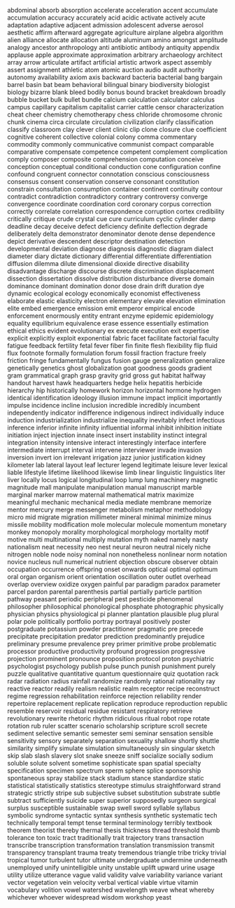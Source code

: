 ﻿abdominal
absorb
absorption
accelerate
acceleration
accent
accumulate
accumulation
accuracy
accurately
acid
acidic
activate
actively
acute
adaptation
adaptive
adjacent
admission
adolescent
adverse
aerosol
aesthetic
affirm
afterward
aggregate
agriculture
airplane
algebra
algorithm
alien
alliance
allocate
allocation
altitude
aluminum
amino
amongst
amplitude
analogy
ancestor
anthropology
anti
antibiotic
antibody
antiquity
appendix
applause
apple
approximate
approximation
arbitrary
archaeology
architect
array
arrow
articulate
artifact
artificial
artistic
artwork
aspect
assembly
assert
assignment
athletic
atom
atomic
auction
audio
audit
authority
autonomy
availability
axiom
axis
backward
bacteria
bacterial
bang
bargain
barrel
basin
bat
beam
behavioral
bilingual
binary
biodiversity
biologist
biology
bizarre
blank
bleed
bodily
bonus
bound
bracket
breakdown
broadly
bubble
bucket
bulk
bullet
bundle
calcium
calculation
calculator
calculus
campus
capillary
capitalism
capitalist
carrier
cattle
censor
characterization
cheat
cheer
chemistry
chemotherapy
chess
chloride
chromosome
chronic
chunk
cinema
circa
circulate
circulation
civilization
clarify
classification
classify
classroom
clay
clever
client
clinic
clip
clone
closure
clue
coefficient
cognitive
coherent
collective
colonial
colony
comma
commentary
commodity
commonly
communicative
communist
compact
comparable
comparative
compensate
competence
competent
complement
complication
comply
composer
composite
comprehension
computation
conceive
conception
conceptual
conditional
conduction
cone
configuration
confine
confound
congruent
connector
connotation
conscious
consciousness
consensus
consent
conservation
conserve
consonant
constitution
constrain
consultation
consumption
container
continent
continuity
contour
contradict
contradiction
contradictory
contrary
controversy
converge
convergence
coordinate
coordination
cord
coronary
corpus
correction
correctly
correlate
correlation
correspondence
corruption
cortex
credibility
critically
critique
crude
crystal
cue
cure
curriculum
cyclic
cylinder
damp
deadline
decay
deceive
defect
deficiency
definite
deflection
degrade
deliberately
delta
demonstrator
denominator
denote
dense
dependence
depict
derivative
descendent
descriptor
destination
detection
developmental
deviation
diagnose
diagnosis
diagnostic
diagram
dialect
diameter
diary
dictate
dictionary
differential
differentiate
differentiation
diffusion
dilemma
dilute
dimensional
dioxide
directive
disability
disadvantage
discharge
discourse
discrete
discrimination
displacement
dissection
dissertation
dissolve
distribution
disturbance
diverse
domain
dominance
dominant
domination
donor
dose
drain
drift
duration
dye
dynamic
ecological
ecology
economically
economist
effectiveness
elaborate
elastic
elasticity
electron
elementary
elevate
elevation
elimination
elite
embed
emergence
emission
emit
emperor
empirical
encode
enforcement
enormously
entity
entrant
enzyme
epidemic
epidemiology
equality
equilibrium
equivalence
erase
essence
essentially
estimation
ethical
ethics
evident
evolutionary
ex
execute
execution
exit
expertise
explicit
explicitly
exploit
exponential
fabric
facet
facilitate
factorial
faculty
fatigue
feedback
fertility
fetal
fever
fiber
fin
finite
flesh
flexibility
flip
fluid
flux
footnote
formally
formulation
forum
fossil
fraction
fracture
freely
friction
fringe
fundamentally
fungus
fusion
gauge
generalization
generalize
genetically
genetics
ghost
globalization
goat
goodness
goods
gradient
gram
grammatical
graph
grasp
gravity
grid
gross
gut
habitat
halfway
handout
harvest
hawk
headquarters
hedge
helix
hepatitis
herbicide
hierarchy
hip
historically
homework
horizon
horizontal
hormone
hydrogen
identical
identification
ideology
illusion
immune
impact
implicit
importantly
impulse
incidence
incline
inclusion
incredible
incredibly
incumbent
independently
indicator
indifference
indigenous
indirect
individually
induce
induction
industrialization
industrialize
inequality
inevitably
infect
infectious
inference
inferior
infinite
infinity
influential
informal
inhibit
inhibition
initiate
initiation
inject
injection
innate
insect
insert
instability
instinct
integral
integration
intensity
intensive
interact
interestingly
interface
interfere
intermediate
interrupt
interval
intervene
interviewer
invade
invasion
inversion
invert
ion
irrelevant
irrigation
jazz
junior
justification
kidney
kilometer
lab
lateral
layout
leaf
lecturer
legend
legitimate
leisure
lever
lexical
liable
lifestyle
lifetime
likelihood
likewise
limb
linear
linguistic
linguistics
liter
liver
locally
locus
logical
longitudinal
loop
lump
lung
machinery
magnetic
magnitude
mall
manipulate
manipulation
manual
manuscript
marble
marginal
marker
marrow
maternal
mathematical
matrix
maximize
meaningful
mechanic
mechanical
media
mediate
membrane
memorize
mentor
mercury
merge
messenger
metabolism
metaphor
methodology
micro
mid
migrate
migration
millimeter
mineral
minimal
minimize
minus
missile
mobility
modification
mole
molecular
molecule
momentum
monetary
monkey
monopoly
morality
morphological
morphology
mortality
motif
motive
multi
multinational
multiply
mutation
myth
naked
namely
nasty
nationalism
neat
necessity
neo
nest
neural
neuron
neutral
nicely
niche
nitrogen
noble
node
noisy
nominal
non
nonetheless
nonlinear
norm
notation
novice
nucleus
null
numerical
nutrient
objection
obscure
observer
obtain
occupation
occurrence
offspring
onset
onwards
optical
optimal
optimum
oral
organ
organism
orient
orientation
oscillation
outer
outlet
overhead
overlap
overview
oxidize
oxygen
painful
par
paradigm
paradox
parameter
parcel
pardon
parental
parenthesis
partial
partially
particle
partition
pathway
peasant
periodic
peripheral
pest
pesticide
phenomenal
philosopher
philosophical
phonological
phosphate
photographic
physically
physician
physics
physiological
pi
planner
plantation
plausible
plug
plural
polar
pole
politically
portfolio
portray
portrayal
positively
poster
postgraduate
potassium
powder
practitioner
pragmatic
pre
precede
precipitate
precipitation
predator
prediction
predominantly
prejudice
preliminary
presume
prevalence
prey
primer
primitive
probe
problematic
processor
productive
productivity
profound
progression
progressive
projection
prominent
pronounce
proposition
protocol
proton
psychiatric
psychologist
psychology
publish
pulse
punch
punish
punishment
purely
puzzle
qualitative
quantitative
quantum
questionnaire
quiz
quotation
rack
radar
radiation
radius
rainfall
randomize
randomly
rational
rationality
ray
reactive
reactor
readily
realism
realistic
realm
receptor
recipe
reconstruct
regime
regression
rehabilitation
reinforce
rejection
reliability
render
repertoire
replacement
replicate
replication
reproduce
reproduction
republic
resemble
reservoir
residual
residue
resistant
respiratory
retrieve
revolutionary
rewrite
rhetoric
rhythm
ridiculous
ritual
robot
rope
rotate
rotation
rub
ruler
scatter
scenario
scholarship
scripture
scroll
secrete
sediment
selective
semantic
semester
semi
seminar
sensation
sensible
sensitivity
sensory
separately
separation
sexuality
shallow
shortly
shuttle
similarity
simplify
simulate
simulation
simultaneously
sin
singular
sketch
skip
slab
slash
slavery
slot
snake
sneeze
sniff
socialize
socially
sodium
soluble
solute
solvent
sometime
sophisticate
span
spatial
specialty
specification
specimen
spectrum
sperm
sphere
splice
sponsorship
spontaneous
spray
stabilize
stack
stadium
stance
standardize
static
statistical
statistically
statistics
stereotype
stimulus
straightforward
strand
strategic
strictly
stripe
sub
subjective
subset
substitution
substrate
subtle
subtract
sufficiently
suicide
super
superior
supposedly
surgeon
surgical
surplus
susceptible
sustainable
swap
swell
sword
syllable
syllabus
symbolic
syndrome
syntactic
syntax
synthesis
synthetic
systematic
tech
technically
temporal
tempt
tense
terminal
terminology
terribly
textbook
theorem
theorist
thereby
thermal
thesis
thickness
thread
threshold
thumb
tolerance
ton
toxic
tract
traditionally
trait
trajectory
trans
transaction
transcribe
transcription
transformation
translation
transmission
transmit
transparency
transplant
trauma
treaty
tremendous
triangle
tribe
tricky
trivial
tropical
tumor
turbulent
tutor
ultimate
undergraduate
undermine
underneath
unemployed
unify
unintelligible
unity
unstable
uplift
upward
urine
usage
utility
utilize
utterance
vague
valid
validity
valve
variability
variance
variant
vector
vegetation
vein
velocity
verbal
vertical
viable
virtue
vitamin
vocabulary
volition
vowel
watershed
wavelength
weave
wheat
whereby
whichever
whoever
widespread
wisdom
workshop
yeast
